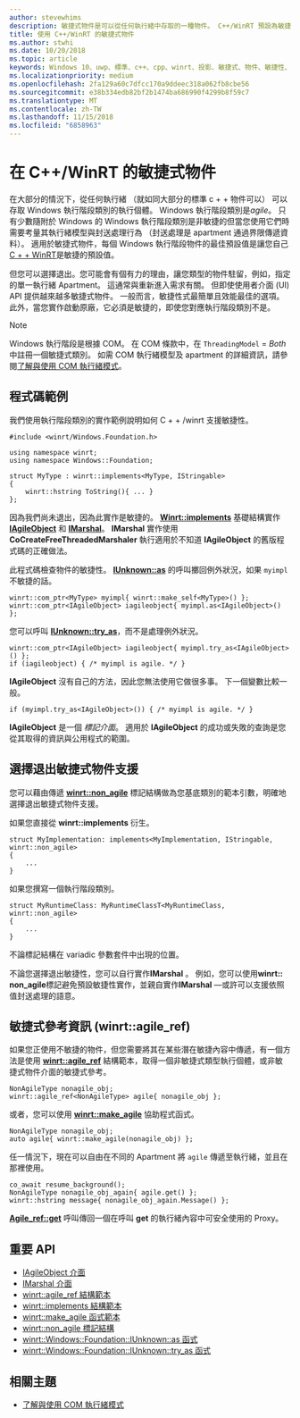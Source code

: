 ```yaml
---
author: stevewhims
description: 敏捷式物件是可以從任何執行緒中存取的一種物件。 C++/WinRT 預設為敏捷式，但您可以選擇退出。
title: 使用 C++/WinRT 的敏捷式物件
ms.author: stwhi
ms.date: 10/20/2018
ms.topic: article
keywords: Windows 10、uwp、標準、c++、cpp、winrt、投影、敏捷式、物件、敏捷性、IAgileObject
ms.localizationpriority: medium
ms.openlocfilehash: 2fa129a60c7dfcc170a9ddeec318a062fb8cbe56
ms.sourcegitcommit: e38b334edb82bf2b1474ba686990f4299b8f59c7
ms.translationtype: MT
ms.contentlocale: zh-TW
ms.lasthandoff: 11/15/2018
ms.locfileid: "6858963"
---
```

# <a name="agile-objects-in-cwinrt"></a>在 C++/WinRT 的敏捷式物件

在大部分的情況下，從任何執行緒 （就如同大部分的標準 c + + 物件可以） 可以存取 Windows 執行階段類別的執行個體。 Windows 執行階段類別是*agile*。 只有少數隨附於 Windows 的 Windows 執行階段類別是非敏捷的但當您使用它們時需要考量其執行緒模型與封送處理行為 （封送處理是 apartment 通過界限傳遞資料）。 適用於敏捷式物件，每個 Windows 執行階段物件的最佳預設值是讓您自己[C + + WinRT](/windows/uwp/cpp-and-winrt-apis/intro-to-using-cpp-with-winrt)是敏捷的預設值。

但您可以選擇退出。您可能會有個有力的理由，讓您類型的物件駐留，例如，指定的單一執行緒 Apartment。 這通常與重新進入需求有關。 但即使使用者介面 (UI) API 提供越來越多敏捷式物件。 一般而言，敏捷性式最簡單且效能最佳的選項。 此外，當您實作啟動原廠，它必須是敏捷的，即使您對應執行階段類別不是。

> [!NOTE]
> Windows 執行階段是根據 COM。 在 COM 條款中，在 `ThreadingModel` = *Both* 中註冊一個敏捷式類別。 如需 COM 執行緒模型及 apartment 的詳細資訊，請參閱[了解與使用 COM 執行緒模式](https://msdn.microsoft.com/library/ms809971)。

## <a name="code-examples"></a>程式碼範例

我們使用執行階段類別的實作範例說明如何 C + + /winrt 支援敏捷性。

```cppwinrt
#include <winrt/Windows.Foundation.h>

using namespace winrt;
using namespace Windows::Foundation;

struct MyType : winrt::implements<MyType, IStringable>
{
    winrt::hstring ToString(){ ... }
};
```

因為我們尚未退出，因為此實作是敏捷的。 [**Winrt::implements**](/uwp/cpp-ref-for-winrt/implements) 基礎結構實作 [**IAgileObject**](https://msdn.microsoft.com/library/windows/desktop/hh802476) 和 [**IMarshal**](/windows/desktop/api/objidl/nn-objidl-imarshal)。 **IMarshal** 實作使用 **CoCreateFreeThreadedMarshaler** 執行適用於不知道 **IAgileObject** 的舊版程式碼的正確做法。

此程式碼檢查物件的敏捷性。 [**IUnknown::as**](/uwp/cpp-ref-for-winrt/windows-foundation-iunknown#iunknownas-function) 的呼叫擲回例外狀況，如果 `myimpl` 不敏捷的話。

```cppwinrt
winrt::com_ptr<MyType> myimpl{ winrt::make_self<MyType>() };
winrt::com_ptr<IAgileObject> iagileobject{ myimpl.as<IAgileObject>() };
```

您可以呼叫 [**IUnknown::try_as**](/uwp/cpp-ref-for-winrt/windows-foundation-iunknown#iunknowntryas-function)，而不是處理例外狀況。

```cppwinrt
winrt::com_ptr<IAgileObject> iagileobject{ myimpl.try_as<IAgileObject>() };
if (iagileobject) { /* myimpl is agile. */ }
```

**IAgileObject** 沒有自己的方法，因此您無法使用它做很多事。 下一個變數比較一般。

```cppwinrt
if (myimpl.try_as<IAgileObject>()) { /* myimpl is agile. */ }
```

**IAgileObject** 是一個 *標記介面*。 適用於 **IAgileObject** 的成功或失敗的查詢是您從其取得的資訊與公用程式的範圍。

## <a name="opting-out-of-agile-object-support"></a>選擇退出敏捷式物件支援

您可以藉由傳遞 [**winrt::non_agile**](/uwp/cpp-ref-for-winrt/non_agile) 標記結構做為您基底類別的範本引數，明確地選擇退出敏捷式物件支援。

如果您直接從 **winrt::implements** 衍生。

```cppwinrt
struct MyImplementation: implements<MyImplementation, IStringable, winrt::non_agile>
{
    ...
}
```

如果您撰寫一個執行階段類別。

```cppwinrt
struct MyRuntimeClass: MyRuntimeClassT<MyRuntimeClass, winrt::non_agile>
{
    ...
}
```

不論標記結構在 variadic 參數套件中出現的位置。

不論您選擇退出敏捷性，您可以自行實作**IMarshal** 。 例如，您可以使用**winrt:: non_agile**標記避免預設敏捷性實作，並親自實作**IMarshal** &mdash;或許可以支援依照值封送處理的語意。

## <a name="agile-references-winrtagileref"></a>敏捷式參考資訊 (winrt::agile_ref)

如果您正使用不敏捷的物件，但您需要將其在某些潛在敏捷內容中傳遞，有一個方法是使用 [**winrt::agile_ref**](/uwp/cpp-ref-for-winrt/agile-ref) 結構範本，取得一個非敏捷式類型執行個體，或非敏捷式物件介面的敏捷式參考。

```cppwinrt
NonAgileType nonagile_obj;
winrt::agile_ref<NonAgileType> agile{ nonagile_obj };
```

或者，您可以使用 [**winrt::make_agile**](/uwp/cpp-ref-for-winrt/make-agile) 協助程式函式。

```cppwinrt
NonAgileType nonagile_obj;
auto agile{ winrt::make_agile(nonagile_obj) };
```

任一情況下，現在可以自由在不同的 Apartment 將 `agile` 傳遞至執行緒，並且在那裡使用。

```cppwinrt
co_await resume_background();
NonAgileType nonagile_obj_again{ agile.get() };
winrt::hstring message{ nonagile_obj_again.Message() };
```

[**Agile_ref::get**](/uwp/cpp-ref-for-winrt/agile-ref#agilerefget-function) 呼叫傳回一個在呼叫 **get** 的執行緒內容中可安全使用的 Proxy。

## <a name="important-apis"></a>重要 API

* [IAgileObject 介面](https://msdn.microsoft.com/library/windows/desktop/hh802476)
* [IMarshal 介面](https://docs.microsoft.com/previous-versions/windows/embedded/ms887993)
* [winrt::agile_ref 結構範本](/uwp/cpp-ref-for-winrt/agile-ref)
* [winrt::implements 結構範本](/uwp/cpp-ref-for-winrt/implements)
* [winrt::make_agile 函式範本](/uwp/cpp-ref-for-winrt/make-agile)
* [winrt::non_agile 標記結構](/uwp/cpp-ref-for-winrt/non_agile)
* [winrt::Windows::Foundation::IUnknown::as 函式](/uwp/cpp-ref-for-winrt/windows-foundation-iunknown#iunknownas-function)
* [winrt::Windows::Foundation::IUnknown::try_as 函式](/uwp/cpp-ref-for-winrt/windows-foundation-iunknown#iunknowntryas-function)

## <a name="related-topics"></a>相關主題

* [了解與使用 COM 執行緒模式](https://msdn.microsoft.com/library/ms809971)
